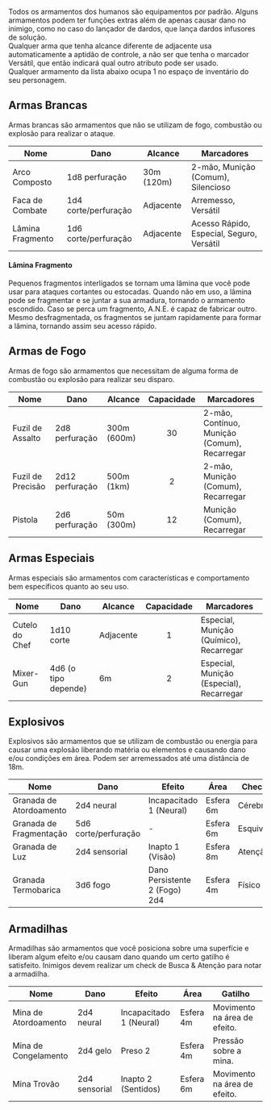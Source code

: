 Todos os armamentos dos humanos são equipamentos por padrão. Alguns armamentos podem ter funções extras além de apenas causar dano no inimigo, como no caso do lançador de dardos, que lança dardos infusores de solução.  
Qualquer arma que tenha alcance diferente de adjacente usa automaticamente a aptidão de controle, a não ser que tenha o marcador Versátil, que então indicará qual outro atributo pode ser usado.  
Qualquer armamento da lista abaixo ocupa 1 no espaço de inventário do seu personagem.

## Armas Brancas

Armas brancas são armamentos que não se utilizam de fogo, combustão ou explosão para realizar o ataque.

| Nome             | Dano                 | Alcance    | Marcadores                                |
| ---------------- | -------------------- | ---------- | ----------------------------------------- |
| Arco Composto    | 1d8 perfuração       | 30m (120m) | 2-mão, Munição (Comum), Silencioso        |
| Faca de Combate  | 1d4 corte/perfuração | Adjacente  | Arremesso, Versátil                       |
| Lâmina Fragmento | 1d6 corte/perfuração | Adjacente  | Acesso Rápido, Especial, Seguro, Versátil |

#### Lâmina Fragmento

Pequenos fragmentos interligados se tornam uma lâmina que você pode usar para ataques cortantes ou estocadas. Quando não em uso, a lâmina pode se fragmentar e se juntar a sua armadura, tornando o armamento escondido. Caso se perca um fragmento, A.N.E. é capaz de fabricar outro. Mesmo desfragmentada, os fragmentos se juntam rapidamente para formar a lâmina, tornando assim seu acesso rápido.

## Armas de Fogo

Armas de fogo são armamentos que necessitam de alguma forma de combustão ou explosão para realizar seu disparo.

| Nome              | Dano            | Alcance     | Capacidade | Marcadores                                   |
| ----------------- | --------------- | ----------- | :--------: | -------------------------------------------- |
| Fuzil de Assalto  | 2d8 perfuração  | 300m (600m) |     30     | 2-mão, Contínuo, Munição (Comum), Recarregar |
| Fuzil de Precisão | 2d12 perfuração | 500m (1km)  |     2      | 2-mão, Munição (Comum), Recarregar           |
| Pistola           | 2d6 perfuração  | 50m (300m)  |     12     | Munição (Comum), Recarregar                  |

## Armas Especiais

Armas especiais são armamentos com características e comportamento bem específicos quanto ao seu uso.

| Nome           | Dano                 | Alcance   | Capacidade | Marcadores                               |
| -------------- | -------------------- | --------- | :--------: | ---------------------------------------- |
| Cutelo do Chef | 1d10 corte           | Adjacente |     1      | Especial, Munição (Químico), Recarregar  |
| Mixer-Gun      | 4d6 (o tipo depende) | 6m        |     2      | Especial, Munição (Especial), Recarregar |

## Explosivos

Explosivos são armamentos que se utilizam de combustão ou energia para causar uma explosão liberando matéria ou elementos e causando dano e/ou condições em área. Podem ser arremessados até uma distância de 18m.

| Nome                    | Dano                 | Efeito                        | Área      | Check    |
| ----------------------- | -------------------- | ----------------------------- | --------- | -------- |
| Granada de Atordoamento | 2d4 neural           | Incapacitado 1 (Neural)       | Esfera 6m | Cérebro  |
| Granada de Fragmentação | 5d6 corte/perfuração | -                             | Esfera 6m | Esquivar |
| Granada de Luz          | 2d4 sensorial        | Inapto 1 (Visão)              | Esfera 8m | Atenção  |
| Granada Termobarica     | 3d6 fogo             | Dano Persistente 2 (Fogo) 2d4 | Esfera 4m | Físico   |

## Armadilhas

Armadilhas são armamentos que você posiciona sobre uma superfície e liberam algum efeito e/ou causam dano quando um certo gatilho é satisfeito. Inimigos devem realizar um check de Busca & Atenção para notar a armadilha.

| Nome                 | Dano          | Efeito                  | Área      | Gatilho                      |
| -------------------- | ------------- | ----------------------- | --------- | ---------------------------- |
| Mina de Atordoamento | 2d4 neural    | Incapacitado 1 (Neural) | Esfera 4m | Movimento na área de efeito. |
| Mina de Congelamento | 2d4 gelo      | Preso 2                 | Esfera 4m | Pressão sobre a mina.        |
| Mina Trovão          | 2d4 sensorial | Inapto 2 (Sentidos)     | Esfera 6m | Movimento na área de efeito. |

